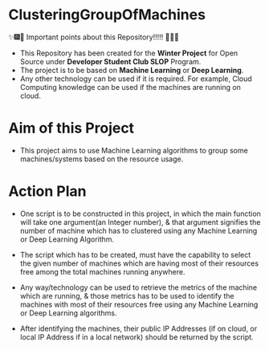 # ClusteringGroupOfMachines
:sparkles::fireworks::tada: Important points about this Repository!!!!! :tada::fireworks::sparkles:

* This Repository has been created for the **Winter Project** for Open Source under **Developer Student Club SLOP** Program.
* The project is to be based on **Machine Learning** or **Deep Learning**.
* Any other technology can be used if it is required. For example, Cloud Computing knowledge can be used if the machines are running on cloud.

# Aim of this Project
* This project aims to use Machine Learning algorithms to group some machines/systems based on the resource usage.

# Action Plan
* One script is to be constructed in this project, in which the main function will take one argument(an Integer number), & that argument signifies the number of machine which has to clustered using any Machine Learning or Deep Learning Algorithm.

* The script which has to be created, must have the capability to select the given number of machines which are having most of their resources free among the total machines running anywhere.

* Any way/technology can be used to retrieve the metrics of the machine which are running, & those metrics has to be used to identify the machines with most of their resources free using any Machine Learning or Deep Learning algorithms.

* After identifying the machines, their public IP Addresses (if on cloud, or local IP Address if in a local network) should be returned by the script.